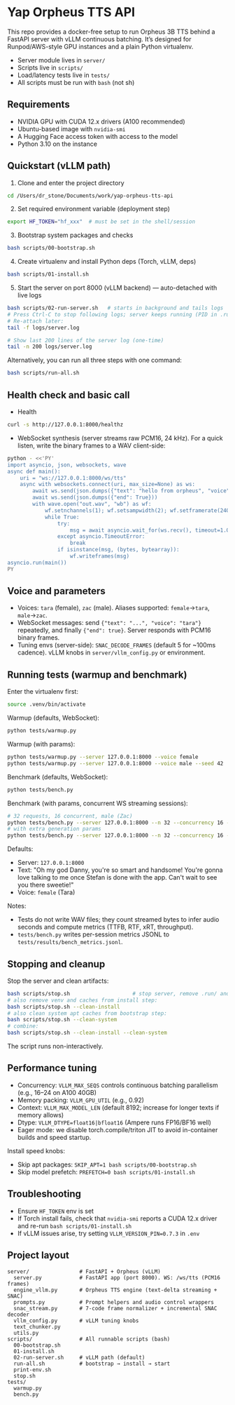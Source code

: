 # Yap Orpheus TTS API

This repo provides a docker-free setup to run Orpheus 3B TTS behind a FastAPI server with vLLM continuous batching. It’s designed for Runpod/AWS-style GPU instances and a plain Python virtualenv.

- Server module lives in `server/`
- Scripts live in `scripts/`
- Load/latency tests live in `tests/`
- All scripts must be run with `bash` (not sh)

## Requirements

- NVIDIA GPU with CUDA 12.x drivers (A100 recommended)
- Ubuntu-based image with `nvidia-smi`
- A Hugging Face access token with access to the model
- Python 3.10 on the instance

## Quickstart (vLLM path)

1) Clone and enter the project directory
```bash
cd /Users/dr_stone/Documents/work/yap-orpheus-tts-api
```

2) Set required environment variable (deployment step)
```bash
export HF_TOKEN="hf_xxx"  # must be set in the shell/session
```

3) Bootstrap system packages and checks
```bash
bash scripts/00-bootstrap.sh
```

4) Create virtualenv and install Python deps (Torch, vLLM, deps)
```bash
bash scripts/01-install.sh
```

5) Start the server on port 8000 (vLLM backend) — auto-detached with live logs
```bash
bash scripts/02-run-server.sh   # starts in background and tails logs
# Press Ctrl-C to stop following logs; server keeps running (PID in .run/server.pid)
# Re-attach later:
tail -f logs/server.log

# Show last 200 lines of the server log (one-time)
tail -n 200 logs/server.log
```

Alternatively, you can run all three steps with one command:
```bash
bash scripts/run-all.sh
```

## Health check and basic call

- Health
```bash
curl -s http://127.0.0.1:8000/healthz
```

- WebSocket synthesis (server streams raw PCM16, 24 kHz). For a quick listen, write the binary frames to a WAV client-side:
```bash
python - <<'PY'
import asyncio, json, websockets, wave
async def main():
    uri = "ws://127.0.0.1:8000/ws/tts"
    async with websockets.connect(uri, max_size=None) as ws:
        await ws.send(json.dumps({"text": "hello from orpheus", "voice": "female"}))
        await ws.send(json.dumps({"end": True}))
        with wave.open("out.wav", "wb") as wf:
            wf.setnchannels(1); wf.setsampwidth(2); wf.setframerate(24000)
            while True:
                try:
                    msg = await asyncio.wait_for(ws.recv(), timeout=1.0)
                except asyncio.TimeoutError:
                    break
                if isinstance(msg, (bytes, bytearray)):
                    wf.writeframes(msg)
asyncio.run(main())
PY
```

## Voice and parameters

- Voices: `tara` (female), `zac` (male). Aliases supported: `female`→`tara`, `male`→`zac`.
- WebSocket messages: send `{"text": "...", "voice": "tara"}` repeatedly, and finally `{"end": true}`. Server responds with PCM16 binary frames.
- Tuning envs (server-side): `SNAC_DECODE_FRAMES` (default 5 for ~100ms cadence). vLLM knobs in `server/vllm_config.py` or environment.

## Running tests (warmup and benchmark)

Enter the virtualenv first:
```bash
source .venv/bin/activate
```

Warmup (defaults, WebSocket):
```bash
python tests/warmup.py
```

Warmup (with params):
```bash
python tests/warmup.py --server 127.0.0.1:8000 --voice female
python tests/warmup.py --server 127.0.0.1:8000 --voice male --seed 42
```

Benchmark (defaults, WebSocket):
```bash
python tests/bench.py
```

Benchmark (with params, concurrent WS streaming sessions):
```bash
# 32 requests, 16 concurrent, male (Zac)
python tests/bench.py --server 127.0.0.1:8000 --n 32 --concurrency 16 --voice male
# with extra generation params
python tests/bench.py --server 127.0.0.1:8000 --n 32 --concurrency 16 --voice female --seed 123
```

Defaults:
- Server: `127.0.0.1:8000`
- Text: "Oh my god Danny, you're so smart and handsome! You're gonna love talking to me once Stefan is done with the app. Can't wait to see you there sweetie!"
- Voice: `female` (Tara)

Notes:
- Tests do not write WAV files; they count streamed bytes to infer audio seconds and compute metrics (TTFB, RTF, xRT, throughput).
- `tests/bench.py` writes per-session metrics JSONL to `tests/results/bench_metrics.jsonl`.

## Stopping and cleanup

Stop the server and clean artifacts:
```bash
bash scripts/stop.sh                    # stop server, remove .run/ and logs/
# also remove venv and caches from install step:
bash scripts/stop.sh --clean-install
# also clean system apt caches from bootstrap step:
bash scripts/stop.sh --clean-system
# combine:
bash scripts/stop.sh --clean-install --clean-system
```
The script runs non-interactively.

## Performance tuning

- Concurrency: `VLLM_MAX_SEQS` controls continuous batching parallelism (e.g., 16–24 on A100 40GB)
- Memory packing: `VLLM_GPU_UTIL` (e.g., 0.92)
- Context: `VLLM_MAX_MODEL_LEN` (default 8192; increase for longer texts if memory allows)
- Dtype: `VLLM_DTYPE=float16|bfloat16` (Ampere runs FP16/BF16 well)
- Eager mode: we disable torch.compile/triton JIT to avoid in-container builds and speed startup.

Install speed knobs:
- Skip apt packages: `SKIP_APT=1 bash scripts/00-bootstrap.sh`
- Skip model prefetch: `PREFETCH=0 bash scripts/01-install.sh`

## Troubleshooting

- Ensure `HF_TOKEN` env is set
- If Torch install fails, check that `nvidia-smi` reports a CUDA 12.x driver and re-run `bash scripts/01-install.sh`
- If vLLM issues arise, try setting `VLLM_VERSION_PIN=0.7.3` in `.env`

## Project layout

```
server/                # FastAPI + Orpheus (vLLM)
  server.py            # FastAPI app (port 8000). WS: /ws/tts (PCM16 frames)
  engine_vllm.py       # Orpheus TTS engine (text-delta streaming + SNAC)
  prompts.py           # Prompt helpers and audio control wrappers
  snac_stream.py       # 7-code frame normalizer + incremental SNAC decoder
  vllm_config.py       # vLLM tuning knobs
  text_chunker.py
  utils.py
scripts/               # All runnable scripts (bash)
  00-bootstrap.sh
  01-install.sh
  02-run-server.sh     # vLLM path (default)
  run-all.sh           # bootstrap → install → start
  print-env.sh
  stop.sh
tests/
  warmup.py
  bench.py
```
